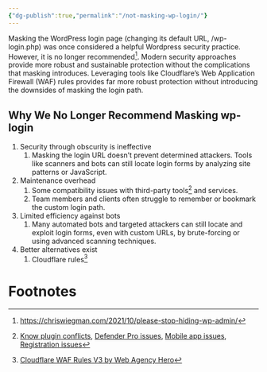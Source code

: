 ```yaml
---
{"dg-publish":true,"permalink":"/not-masking-wp-login/"}
---
```


Masking the WordPress login page (changing its default URL, /wp-login.php) was once considered a helpful Wordpress security practice. However, it is no longer recommended[^1]. Modern security approaches provide more robust and sustainable protection without the complications that masking introduces. Leveraging tools like Cloudflare’s Web Application Firewall (WAF) rules provides far more robust protection without introducing the downsides of masking the login path.
## Why We No Longer Recommend Masking wp-login
1. Security through obscurity is ineffective 
	1. Masking the login URL doesn’t prevent determined attackers. Tools like scanners and bots can still locate login forms by analyzing site patterns or JavaScript.
2. Maintenance overhead
	1. Some compatibility issues with third-party tools[^2] and services.
	2. Team members and clients often struggle to remember or bookmark the custom login path.
3. Limited efficiency against bots
	1. Many automated bots and targeted attackers can still locate and exploit login forms, even with custom URLs, by brute-forcing or using advanced scanning techniques.
4. Better alternatives exist
	1. Cloudflare rules[^3]


# Footnotes

[^1]: https://chriswiegman.com/2021/10/please-stop-hiding-wp-admin/
[^2]: [Know plugin conflicts](https://apps.wordpress.com/support/mobile/login-signup/known-plugin-conflicts/?utm_source=chatgpt.com), [Defender Pro issues](https://wordpress.org/support/topic/masking-url-login-causing-registration-problem/?utm_source=chatgpt.com), [Mobile app issues](https://apps.wordpress.com/support/mobile/login-signup/known-plugin-conflicts/), [Registration issues](https://wordpress.org/support/topic/masking-url-login-causing-registration-problem/?utm_source=chatgpt.com)
[^3]: [Cloudflare WAF Rules V3 by Web Agency Hero](https://webagencyhero.com/cloudflare-waf-rules-v3/)